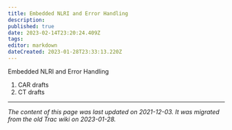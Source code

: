 ```yaml
---
title: Embedded NLRI and Error Handling
description: 
published: true
date: 2023-02-14T23:20:24.409Z
tags: 
editor: markdown
dateCreated: 2023-01-28T23:33:13.220Z
---
```


Embedded NLRI and Error Handling

1) CAR drafts
2) CT drafts
&nbsp;
&nbsp;
&nbsp;

---

*The content of this page was last updated on 2021-12-03. It was migrated from the old Trac wiki on 2023-01-28.*